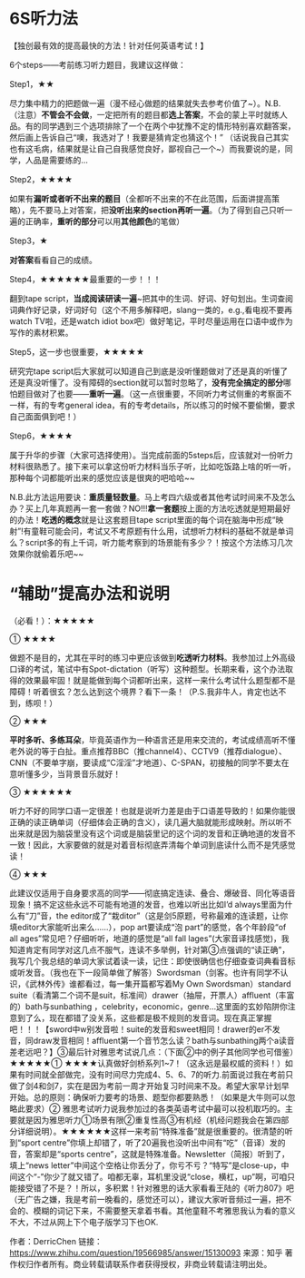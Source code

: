 
# 6S听力法

【独创最有效的提高最快的方法！针对任何英语考试！】

6个steps——考前练习听力题目，我建议这样做：

Step1，★★

尽力集中精力的把题做一遍（漫不经心做题的结果就失去参考价值了~）。N.B.（注意）**不管会不会做**，一定把所有的题目都**选上答案**，不会的蒙上平时就练人品。有的同学遇到三个选项排除了一个在两个中犹豫不定的情形特别喜欢翻答案，然后画上告诉自己“噢，我选对了！我要是猜肯定也猜这个！” （话说我自己其实也有这毛病，结果就是让自己自我感觉良好，鄙视自己一个~）而我要说的是，同学，人品是需要练的…

Step2，★★★★

如果有**漏听或者听不出来的题目**（全都听不出来的不在此范围，后面讲提高策略），先不要马上对答案，把**没听出来的section再听一遍**。（为了得到自己只听一遍的正确率，**重听的部分**可以用**其他颜色**的笔做）

Step3，★

**对答案**看看自己的成绩。

Step4，★★★★★★最重要的一步！！！

翻到tape script，**当成阅读研读一遍**~把其中的生词、好词、好句划出。生词查阅词典作好记录，好词好句（这个不用多解释吧，slang一类的，e.g.,看电视不要再watch TV啦，还是watch idiot box吧）做好笔记，平时尽量运用在口语中或作为写作的素材积累。

Step5，这一步也很重要，★★★★★    

研究完tape script后大家就可以知道自己到底是没听懂题做对了还是真的听懂了还是真没听懂了。没有障碍的section就可以暂时忽略了，**没有完全搞定的部分**哪怕题目做对了也要——**重听一遍**。（这一点很重要，不同听力考试侧重的考察面不一样，有的专考general idea，有的专考details，所以练习的时候不要偷懒，要求自己面面俱到吧！）

Step6，★★★★

属于升华的步骤（大家可选择使用）。当完成前面的5steps后，应该就对一份听力材料很熟悉了。接下来可以拿这份听力材料当乐子听，比如吃饭路上啥的听一听，那种每个词都能听出来的感觉应该是很爽的吧哈哈~~

N.B.此方法运用要诀：**重质量轻数量**。马上考四六级或者其他考试时间来不及怎么办？买上几年真题再一套一套做？NO!!!**拿一套题**按上面的方法吃透就是短期最好的办法！**吃透的概念**就是让这套题目tape script里面的每个词在脑海中形成“映射”!有童鞋可能会问，考试又不考原题有什么用，试想听力材料的基础不就是单词么？script多的有上千词，听力能考察到的场景能有多少？！按这个方法练习几次效果你就偷着乐吧~~

# “辅助”提高办法和说明

（必看！）：★★★★★

① ★★★★

做题不是目的，尤其在平时的练习中更应该做到**吃透听力材料**。我参加过上外高级口译的考试，笔试中有Spot-dictation（听写）这种题型。长期来看，这个办法取得的效果最牢固！就是能做到每个词都听出来，这样一来什么考试什么题型都不是障碍！听着很玄？怎么达到这个境界？看下一条！（P.S.我非牛人，肯定也达不到，练呗！）

② ★★★

**平时多听、多练耳朵**，毕竟英语作为一种语言还是用来交流的，考试成绩高听不懂老外说的等于白扯。重点推荐BBC（推channel4）、CCTV9（推荐dialogue）、CNN（不要单字崩，要读成“C淫淫”才地道）、C-SPAN，初接触的同学不要太在意听懂多少，当背景音乐就好！

③ ★★★★★★

听力不好的同学口语一定很差！也就是说听力差是由于口语差导致的！如果你能很正确的读正确单词（仔细体会正确的含义），读几遍大脑就能形成映射。所以听不出来就是因为脑袋里没有这个词或是脑袋里记的这个词的发音和正确地道的发音不一致！因此，大家要做的就是对着音标彻底弄清每个单词到底读什么而不是凭感觉读！

④ ★★★

此建议仅适用于自身要求高的同学——彻底搞定连读、叠合、爆破音、同化等语音现象！搞不定这些永远不可能有地道的发音，也难以听出比如I’d always里面为什么有“刀”音，the editor成了“栽ditor”（这是剑5原题，号称最难的连读题，让你填editor大家能听出来么……），pop art要读成“泡 part”的感觉，各个年龄段“of all ages”常见吧？仔细听听，地道的感觉是“all fall lages”(大家音译找感觉)，我知道肯定有同学对这几点不服气，连读不多举例，针对第③点强调的“读正确”，我写几个我总结的单词大家试着读一读，记住：即使很确信也仔细查查词典看音标或听发音。（我也在下一段简单做了解答）Swordsman（剑客。也许有同学不认识，《武林外传》谁都看过，每一集开篇都写着My Own Swordsman）standard suite（看清第二个词不是suit，标准间）drawer（抽屉，开票人）affluent（丰富的）bath与sunbathing ，celebrity，economic，genre…这里面的玄妙陷阱你注意到了么，现在都错了没关系，这些都是极不规则的发音词。现在真正掌握吧！！！【sword中w别发音啦！suite的发音和sweet相同！drawer的er不发音，同draw发音相同！affluent第一个音节怎么读？bath与sunbathing两个a读音差老远吧？】③最后针对雅思考试说几点：（下面②中的例子其他同学也可借鉴）★★★★★①     ★★★★认真做好剑桥系列1~7！（这永远是最权威的资料！）如果有时间就全部做完，没有时间尽力完成4、5、6、7的听力.前面说过我在考前只做了剑4和剑7，实在是因为考前一周才开始复习时间来不及。希望大家早计划早开始。总的原则：确保听力要考的场景、题型你都要熟悉！（如果是大牛则可以忽略此要求）②     雅思考试听力说我参加过的各类英语考试中最可以投机取巧的。主要就是因为雅思听力①场景有限②重复性高③有机经（机经问题我会在第四部分详细说明）。★★★★★★这样一来考前“特殊准备”就是很重要的。很清楚的听到“sport centre”你填上却错了，听了20遍我也没听出中间有“吃”（音译）发的音，答案却是“sports centre”，这就是特殊准备。Newsletter（简报）听到了，填上“news letter”中间这个空格让你丢分了，你亏不亏？“特写”是close-up，中间这个“-”你少了就又错了。咱都无辜，耳机里没说“close，横杠，up”啊，可咱只能接受错了不是？！所以，多积累！针对雅思的话大家看看王陆的《听力807》吧（无广告之嫌，我是考前一晚看的，感觉还可以），建议大家听音频过一遍，把不会的、模糊的词记下来，不需要整天拿着书看。其他童鞋不考雅思我认为看的意义不大，不过从网上下个电子版学习下也OK.

作者：DerricChen
链接：https://www.zhihu.com/question/19566985/answer/15130093
来源：知乎
著作权归作者所有。商业转载请联系作者获得授权，非商业转载请注明出处。
